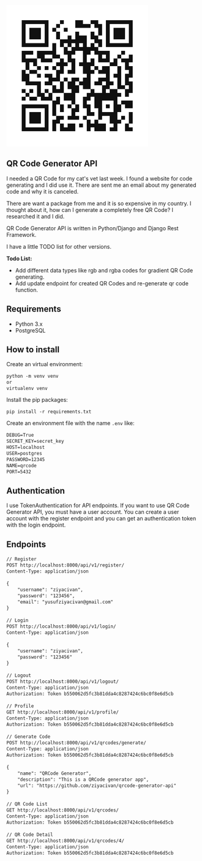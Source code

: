 ![](https://github.com/ziyacivan/qrcode-generator-api/blob/master/media/qrcodes/936850651.png)

## QR Code Generator API
I needed a QR Code for my cat's vet last week. I found a website for code generating and I did use it. There are sent me an email about my generated code and why it is canceled.

There are want a package from me and it is so expensive in my country. I thought about it, how can I generate a completely free QR Code? I researched it and I did.

QR Code Generator API is written in Python/Django and Django Rest Framework.

I have a little TODO list for other versions.

**Todo List:**
- Add different data types like rgb and rgba codes for gradient QR Code generating.
- Add update endpoint for created QR Codes and re-generate qr code function.

## Requirements
- Python 3.x
- PostgreSQL

## How to install
Create an virtual environment:
```shell
python -m venv venv
or
virtualenv venv
```

Install the pip packages:
```shell
pip install -r requirements.txt
```

Create an environment file with the name `.env` like:
```text
DEBUG=True
SECRET_KEY=secret_key
HOST=localhost
USER=postgres
PASSWORD=12345
NAME=qrcode
PORT=5432
```

## Authentication
I use TokenAuthentication for API endpoints. If you want to use QR Code Generator API, you must have a user account. You can create a user account with the register endpoint and you can get an authentication token with the login endpoint.

## Endpoints
```HTTP
// Register
POST http://localhost:8000/api/v1/register/
Content-Type: application/json

{
    "username": "ziyacivan",
    "password": "123456",
    "email": "yusufziyacivan@gmail.com"
}

// Login
POST http://localhost:8000/api/v1/login/
Content-Type: application/json

{
    "username": "ziyacivan",
    "password": "123456"
}

// Logout
POST http://localhost:8000/api/v1/logout/
Content-Type: application/json
Authorization: Token b550062d5fc3b81dda4c8287424c6bc0f8e6d5cb

// Profile
GET http://localhost:8000/api/v1/profile/
Content-Type: application/json
Authorization: Token b550062d5fc3b81dda4c8287424c6bc0f8e6d5cb

// Generate Code
POST http://localhost:8000/api/v1/qrcodes/generate/
Content-Type: application/json
Authorization: Token b550062d5fc3b81dda4c8287424c6bc0f8e6d5cb

{
    "name": "QRCode Generator",
    "description": "This is a QRCode generator app",
    "url": "https://github.com/ziyacivan/qrcode-generator-api"
}

// QR Code List
GET http://localhost:8000/api/v1/qrcodes/
Content-Type: application/json
Authorization: Token b550062d5fc3b81dda4c8287424c6bc0f8e6d5cb

// QR Code Detail
GET http://localhost:8000/api/v1/qrcodes/4/
Content-Type: application/json
Authorization: Token b550062d5fc3b81dda4c8287424c6bc0f8e6d5cb
```
